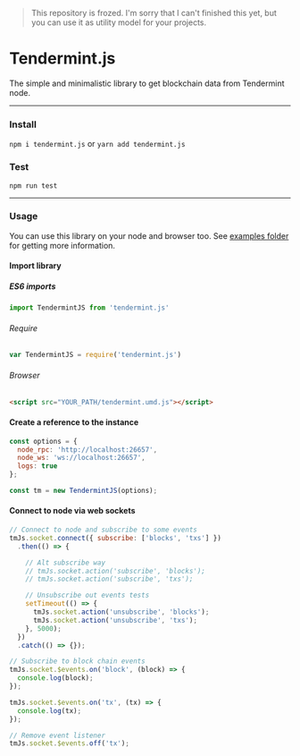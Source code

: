 > This repository is frozed. I'm sorry that I can't finished this yet, but you can use it as utility model for your projects.

# Tendermint.js
The simple and minimalistic library to get blockchain data from Tendermint node.

---

### Install
`npm i tendermint.js` or `yarn add tendermint.js`

### Test
`npm run test`

---

### Usage
You can use this library on your node and browser too. See [examples folder](https://github.com/cryptoji/Tendermint.js/tree/master/examples) for getting more information.

#### Import library
##### ES6 imports
```javascript
import TendermintJS from 'tendermint.js'
```
###### Require
```javascript
var TendermintJS = require('tendermint.js')
```
###### Browser
```html
<script src="YOUR_PATH/tendermint.umd.js"></script>
```

#### Create a reference to the instance
```javascript
const options = {
  node_rpc: 'http://localhost:26657',
  node_ws: 'ws://localhost:26657',
  logs: true
};

const tm = new TendermintJS(options);
```

#### Connect to node via web sockets
```javascript
// Connect to node and subscribe to some events
tmJs.socket.connect({ subscribe: ['blocks', 'txs'] })
  .then(() => {

    // Alt subscribe way
    // tmJs.socket.action('subscribe', 'blocks');
    // tmJs.socket.action('subscribe', 'txs');

    // Unsubscribe out events tests
    setTimeout(() => {
      tmJs.socket.action('unsubscribe', 'blocks');
      tmJs.socket.action('unsubscribe', 'txs');
    }, 5000);
  })
  .catch(() => {});

// Subscribe to block chain events
tmJs.socket.$events.on('block', (block) => {
  console.log(block);
});

tmJs.socket.$events.on('tx', (tx) => {
  console.log(tx);
});

// Remove event listener
tmJs.socket.$events.off('tx');
```
